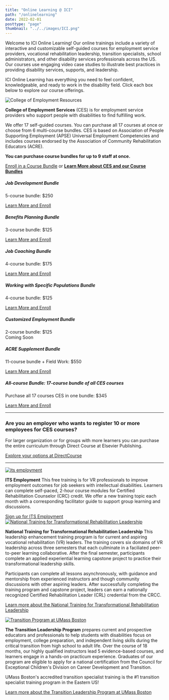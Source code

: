 ```yaml
---
title: "Online Learning @ ICI"
path: "/onlinelearning"
date: 2022-02-01
posttype: "page"
thumbnail: "../../images/ICI.png"
---
```

Welcome to ICI Online Learning! Our online trainings include a variety of interactive and customizable self-guided courses for employment service providers, vocational rehabilitation leadership, transition specialists, school administrators, and other disability services professionals across the US. Our courses use engaging video case studies to illustrate best practices in providing disability services, supports, and leadership.

ICI Online Learning has everything you need to feel confident, knowledgeable, and ready to work in the disability field. Click each box below to explore our course offerings.
<div class="d-grid gap-3">

<div class="card">
    <img src="ces.png" class="card-img-top" style="max-width: 600px;" alt="College of Employment Resources">
    <div class="card-body">
      <p ><strong>College of Employment Services</strong> (CES) is for employment service providers who support people with disabilities to find fulfilling work.</p>
<p>
  We offer 17 self-guided courses. You can purchase all 17 courses at once or choose from 6 multi-course bundles. CES is based on Association of People Supporting Employment (APSE) Universal Employment Competencies and includes courses endorsed by the Association of Community Rehabilitation Educators (ACRE).
</p>       
<p><strong>You can purchase course bundles for up to 9 staff at once.</strong></p>
<p>
  
  <a data-bs-toggle="collapse" class="btn btn-primary" href="#collapseCES" role="button" aria-expanded="false" aria-controls="collapseCES">Enroll in a Course Bundle</a></strong> or <a href="ces_faq"><strong>Learn More about CES and our Course Bundles</strong></a></p>
<div class="collapse" id="collapseCES">
      <div class="row">
        <div class="col-md"><div class="card">
          <div class="card-body">
            <h5 class="card-title">Job Development Bundle</h5>
            <p>5-course bundle: $250 </p>
            <p><a href="https://elearning.communityinclusion.org/browse/ces/courses/ces-job-development-bundle" class="btn btn-primary">Learn More and Enroll</a>
              </p>
          </div>
        </div></div>
        <div class="col-md"><div class="card"">
          <div class="card-body">
            <h5 class="card-title">Benefits Planning Bundle </h5>
            <p>3-course bundle: $125 </p>
            <p><a href="http://elearning.communityinclusion.org/browse/ces/courses/ces-benefits-planning-bundle" class="btn btn-primary">Learn More and Enroll</a>
             </p>
          </div>
        </div></div>
      </div>
      <p></p>
      <div class="row">
        <div class="col-md"><div class="card" >
          <div class="card-body">
            <h5 class="card-title">Job Coaching Bundle </h5>
            <p>4-course bundle: $175</p>
            <p><a href="https://elearning.communityinclusion.org/browse/ces/courses/ces-job-coaching" class="btn btn-primary">Learn More and Enroll</a>
           </p>
          </div>
        </div></div>
        <div class="col-md"><div class="card">
          <div class="card-body">
            <h5 class="card-title">Working with Specific Populations Bundle</h5>
            <p>4-course bundle: $125 </p>
            <p><a href="http://elearning.communityinclusion.org/browse/ces/courses/ces-working-with-specific-populations" class="btn btn-primary">Learn More and Enroll</a>
            </p>
          </div>
        </div></div>
      </div>
      <p></p>
      <div class="row">
        <div class="col-md"><div class="card" >
          <div class="card-body">
            <h5 class="card-title">Customized Employment Bundle  </h5>
            <p>2-course bundle: $125<br>
            Coming Soon </p>
          </div>
        </div></div>
        <div class="col-md"><div class="card">
          <div class="card-body">
            <h5 class="card-title">ACRE Supplement Bundle</h5>
            <p> 11-course bundle + Field Work: $550
            <p><a href="ces_acre_faq/" class="btn btn-primary">Learn More and Enroll</a> 
           </p>
          </div>
        </div></div>
      </div>
      <p></p>
      <div class="row">
        <div class="col-md"><div class="card" >
          <div class="card-body">
            <h5 class="card-title">All-course Bundle: 17-course bundle of all CES courses </h5>
            <p>Purchase all 17 courses CES in one bundle: $345</p>
            <p></p>
            <p><a href="https://elearning.communityinclusion.org/browse/ces/courses/ces-new-template" class="btn btn-primary">Learn More and Enroll</a></p>
          </div>
        </div></div>
    </div>
    <p></p>
    <hr>
    <h3 class="h5">Are you an employer who wants to register 10 or more employees for CES courses? </h3>
    <p>For larger organization or for groups with more learners you can purchase the entire curriculum through Direct Course at Elsevier Publishing.</p>
    <p> <a href="https://directcourseonline.com/employment-services/" >Explore your options at DirectCourse</a></p>
  <hr>
    </div>
  </div>
</div>
  <div class="card">
    <a href="https://urls.communityinclusion.org/its-employment">
    <img src="its_employment.png" class="card-img-top" style="max-width: 600px;" alt="its employment"></a>
    <div class="card-body">
      <p class="card-text"><strong>ITS Employment</strong> This free training is for VR professionals to improve employment outcomes for job seekers with intellectual disabilities. Learners can complete self-paced, 2-hour course modules for Certified Rehabilitation Counselor (CRC) credit. We offer a new training topic each month with a corresponding facilitator guide to support group learning and discussions.</p>
      <a  href="https://urls.communityinclusion.org/its-employment">
        Sign up for ITS Employment</a>
      </a>
    </div>
  </div>
  <div class="card"><a href="https://www.uwstout.edu/SVRI/NTCTRL">
    <img src="ntct.png" class="card-img-top" style="max-width: 600px;" alt="National Training for Transformational Rehabilitation Leadership"></a>
    <div class="card-body">
      <p class="card-text"><strong>National Training for Transformational Rehabilitation Leadership</strong> This leadership enhancement training program is for current and aspiring vocational rehabilitation (VR) leaders. The training covers six domains of VR leadership across three semesters that each cullminate in a faciliated peer-to-peer learning collaborative. After the final semester, participants complete an applied experiential learning capstone project to practice their transformational leadership skills.</p>
      <p>Participants can complete all lessons asynchronously, with guidance and mentorship from experienced instructors and though community discussions with other aspiring leaders. After successfully completing the training program and capstone project, leaders can earn a nationally recognized Certified Rehabilitation Leader (CRL) credential from the CRCC.</p>
      <p><a href="https://www.uwstout.edu/SVRI/NTCTRL">Learn more about the National Training for Transformational Rehabilitation Leadership</a></p>
    </div>
  </div>
  <div class="card"><a href="https://online.umb.edu/programs/transition_leadership_certificate">
    <img src="transition_leadership.png" class="card-img-top" style="max-width: 600px;" alt="Transition  Program at UMass Boston"></a>
    <div class="card-body">
      <p class="card-text"><strong>The Transition Leadership Program</strong> prepares current and prospective educators and professionals to help students with disabilities focus on employment, college preparation, and independent living skills during the critical transition from high school to adult life. Over the course of 18 months, our highly qualified instructors lead 5 evidence-based courses, and learners engage in a hands-on practicum experience. Graduates of our program are eligible to apply for a national certification from the Council for Exceptional Children's Division on Career Development and Transition.</p>
       <p>UMass Boston's accredited transition specialist training is the #1 transition specialist training program in the Eastern US!</p>
       <p><a href="https://online.umb.edu/programs/transition_leadership_certificate">Learn more about the Transition Leadership Program at UMass Boston</a></p>
    </div>
  </div>